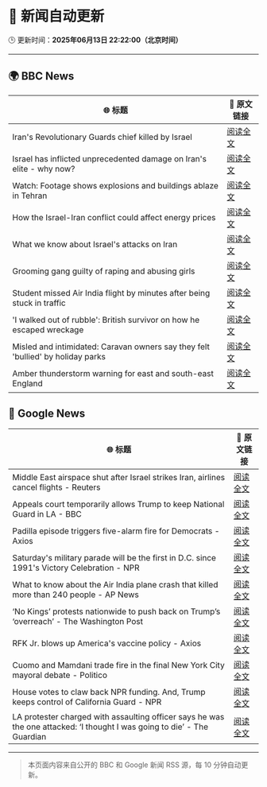 # 🧠 新闻自动更新

🕒 更新时间：**2025年06月13日 22:22:00（北京时间）**

---

## 🌍 BBC News

| 🌐 标题 | 🔗 原文链接 |
|--------|-------------|
| Iran's Revolutionary Guards chief killed by Israel | [阅读全文](https://www.bbc.com/news/articles/clyg0yywr4no) |
| Israel has inflicted unprecedented damage on Iran's elite - why now? | [阅读全文](https://www.bbc.com/news/articles/c4g3nz1p9wdo) |
| Watch: Footage shows explosions and buildings ablaze in Tehran | [阅读全文](https://www.bbc.com/news/videos/c20qw0xjp10o) |
| How the Israel-Iran conflict could affect energy prices | [阅读全文](https://www.bbc.com/news/articles/cg5vr2rvzg4o) |
| What we know about Israel's attacks on Iran | [阅读全文](https://www.bbc.com/news/articles/cdj9vj8glg2o) |
| Grooming gang guilty of raping and abusing girls | [阅读全文](https://www.bbc.com/news/articles/cdd2rld9mj2o) |
| Student missed Air India flight by minutes after being stuck in traffic | [阅读全文](https://www.bbc.com/news/articles/cvgv26zz5wzo) |
| 'I walked out of rubble': British survivor on how he escaped wreckage | [阅读全文](https://www.bbc.com/news/articles/cd901xn4001o) |
| Misled and intimidated: Caravan owners say they felt 'bullied' by holiday parks | [阅读全文](https://www.bbc.com/news/articles/c2016lxnepno) |
| Amber thunderstorm warning for east and south-east England | [阅读全文](https://www.bbc.com/news/articles/c93lrqk60geo) |

## 📰 Google News

| 🌐 标题 | 🔗 原文链接 |
|--------|-------------|
| Middle East airspace shut after Israel strikes Iran, airlines cancel flights - Reuters | [阅读全文](https://news.google.com/rss/articles/CBMitAFBVV95cUxPUGdYZWNMa1BhMXlPeUg3aXF2TU1SX1JMbko4bU9Ud3M2T3VVWGZCLXhYSzVjemlnMFBTS0lscFVsbFAzUmktRzNRYl9hMDhVZFVuMXhZN3N5Q2cyaS1aWUFjbjJCZ2ZJR2VLckN1M0ZjVHNpOXNZNUhwa01jekZaX1hPUjR1V0RHd2IxMklLYW5pM1hBWHpPZURkUUFnMXlMR0FWRnA2Qm9DaFZyVDh3TFJ2UkU?oc=5) |
| Appeals court temporarily allows Trump to keep National Guard in LA - BBC | [阅读全文](https://news.google.com/rss/articles/CBMiWkFVX3lxTFA3QkRZTHJ1UVdieFFqX2g3VDhRUU10X3ZrQXdXMC1QR0hrcHBiMm1UVkFFaG1yMm55dnItZTlzSmhzNU9KWFlSM3JUUU43ZmNDSnhCcnRLNXVTQdIBX0FVX3lxTE9SLTdSVGpyNVprZTZQVHpUVVBoUWxhTHVhYU8taS1BcnI1ZmJFZlNqdHRYZjVkOXJmdS00eldQMlBnZ1ZCRE80VUo0dHJYX1pYVk1DRnBqQWVJSlNSbnFz?oc=5) |
| Padilla episode triggers five-alarm fire for Democrats - Axios | [阅读全文](https://news.google.com/rss/articles/CBMibkFVX3lxTE1WeXZPTzZHMjk4Z1NYS2VoWlN5YzhmaEpDbTJUN1pPWHJrYTdDUnExZkZrWEFWdER4MjIxTVZZYVBYMXYwMGlLdzRiUGJ0cFdCMjNDTVlPVThzZE1OMm14YXlkTUxCQ2RuWTNQTUp3?oc=5) |
| Saturday's military parade will be the first in D.C. since 1991's Victory Celebration - NPR | [阅读全文](https://news.google.com/rss/articles/CBMifkFVX3lxTE8yZWI3SlVVZ3VXRS1RYnpQbENEamRJRGJUXzkxSmZ1dXRSNnFXaDdGNVNSN3hDRl9jRkhBWldhc21Kc0NPSC02SmFRZjFMaXVXb1A2LVhqYVloTzdZOW9nT05mdDNDT2lvUXZ2UXdyZWNoQmZZX1h4empwS3lxQQ?oc=5) |
| What to know about the Air India plane crash that killed more than 240 people - AP News | [阅读全文](https://news.google.com/rss/articles/CBMilAFBVV95cUxPTTROQklUcFZpdHJuVThCUURaVXI3N1pFeC00d3JPSXB0bnZVMl84THh2NUNyMEE3eDM1ejdOWlo5Vms0U21sanVDTlFHN0Vzcml1MHJ5UXFFOTItY2t3S1BxMnFGeDZidmtYakNCdmFPNUNOdlY5bUtKUnAxM2dGVkZnYXFTTjM4dDVoczNVTkNFQWRX?oc=5) |
| ‘No Kings’ protests nationwide to push back on Trump’s ‘overreach’ - The Washington Post | [阅读全文](https://news.google.com/rss/articles/CBMikwFBVV95cUxNYjNucG9GVEg1UjNkbHJYaURSaE4xUjFJd2pVX2J2Uk9xdHNSU3NQb09GTHdHSDh4di1NZXpxalgxcGc0ZVRaeXFLYmkzbEFwLVdqM0c1aHI3SUZMcTgyYVBvLUZTcjdnTUQxVTdjd0E5a1BXQnVMMWZrTGt4bzhwODhDVGZFV2NOeEtoOGRRY18xOVk?oc=5) |
| RFK Jr. blows up America's vaccine policy - Axios | [阅读全文](https://news.google.com/rss/articles/CBMickFVX3lxTE0yOXU2X0h0d3pRTnNCQXJCN1JITHFsanNIREdRS056SU1UaHUzT0VSNlZoX3lwOURyU2xBako5UG1lbkhJckNJVnR3b1lmQW1oV3lKMGVqZERkOUpKZjI5SHlReTlMUTJua0c0Tk1TdGZaUQ?oc=5) |
| Cuomo and Mamdani trade fire in the final New York City mayoral debate - Politico | [阅读全文](https://news.google.com/rss/articles/CBMitgFBVV95cUxNYzdkaU9jNkx0azlSb2xzZWJjalpBSUYtWWZuS055YW0zNkppNzVZcGRySVNYckZMOVBQbmFkSnV6bXpfOHZHdjJJaXZveXJuWllWQlVob25YOXlxb185T3ByUDd1UThTaTVKQmVBWlhjR1FjcDhCcEUtWUx2bm9lWnM1SmtpOGROZUVBdjVCQjYyTmM1Um1RSHZKZWUtc1R5SXJHd0VXZUd4VDh0OG85UHZGWlcwUQ?oc=5) |
| House votes to claw back NPR funding. And, Trump keeps control of California Guard - NPR | [阅读全文](https://news.google.com/rss/articles/CBMizwFBVV95cUxORVFBNG1GV3JhTFVVLWgtTHd3QnlObUVlUjJLR3FadmlTRDBiNXdsc19weFhiOEEtTWNBU2M2Y1V4TS1XTHB2Skt2OXJZQnZPSTM0OFBMeS04YWYwUjl2WXQ5QmdtWUJGZTJZQWkwWF9sQlNST0FpdzRRdGRqM3MwX01DQ0NEVVp3amU0SXNSY2owZ2RnYmthVEFGaWNQd0llMnFiamd2ZDE1b09jbGdubXhoRWdveVZCeDQ5Zk1MV1Q0dG1KSVlPR21MS3hyZEk?oc=5) |
| LA protester charged with assaulting officer says he was the one attacked: ‘I thought I was going to die’ - The Guardian | [阅读全文](https://news.google.com/rss/articles/CBMiiAFBVV95cUxQd2g4RmpBUFZwRFluaUxWOXc2N3Fpa3htMFR0TU5vRmdaTlBHb1Y0d1AtbXkyS0U5cWFGQWZSc3A2MThhYVRQQWJXUGNVQU1jOXRuUWk2Vk9vNWJGS01jcktCS3o0OFh6aGtsczdVbmh2UGFxSTcwZWNNSWhicm9EdDA1Y1NodlVD?oc=5) |

---
> 本页面内容来自公开的 BBC 和 Google 新闻 RSS 源，每 10 分钟自动更新。